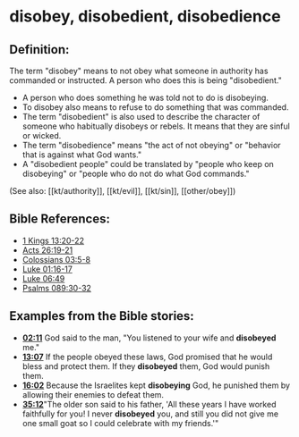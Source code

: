# disobey, disobedient, disobedience #

## Definition: ##

The term "disobey" means to not obey what someone in authority has commanded or instructed. A person who does this is being "disobedient."

* A person who does something he was told not to do is disobeying.
* To disobey also means to refuse to do something that was commanded.
* The term "disobedient" is also used to describe the character of someone who habitually disobeys or rebels. It means that they are sinful or wicked.
* The term "disobedience" means "the act of not obeying" or "behavior that is against what God wants."
* A "disobedient people" could be translated by "people who keep on disobeying" or "people who do not do what God commands."

(See also: [[kt/authority]], [[kt/evil]], [[kt/sin]], [[other/obey]])

## Bible References: ##

* [1 Kings 13:20-22](en/tn/1ki/help/13/20)
* [Acts 26:19-21](en/tn/act/help/26/19)
* [Colossians 03:5-8](en/tn/col/help/03/05)
* [Luke 01:16-17](en/tn/luk/help/01/16)
* [Luke 06:49](en/tn/luk/help/06/49)
* [Psalms 089:30-32](en/tn/psa/help/89/30)

## Examples from the Bible stories: ##

* __[02:11](en/tn/obs/help/02/11)__ God said to the man, "You listened to your wife and __disobeyed__  me."
* __[13:07](en/tn/obs/help/13/07)__ If the people obeyed these laws, God promised that he would bless and protect them. If they __disobeyed__  them, God would punish them.
* __[16:02](en/tn/obs/help/16/02)__ Because the Israelites kept __disobeying__  God, he punished them by allowing their enemies to defeat them.
* __[35:12](en/tn/obs/help/35/12)__"The older son said to his father, 'All these years I have worked faithfully for you! I never __disobeyed__  you, and still you did not give me one small goat so I could celebrate with my friends.'"
